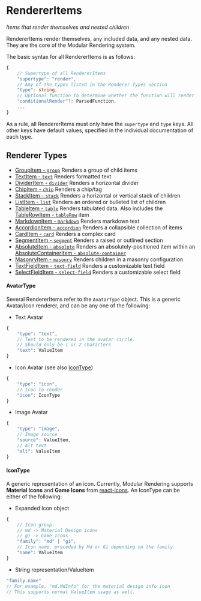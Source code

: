 # RendererItems
*Items that render themselves and nested children*

RendererItems render themselves, any included data, and any nested data. They are the core of the Modular Rendering system.

The basic syntax for all RendererItems is as follows:
```typescript
{
    // Supertype of all RendererItems
    "supertype": "render",
    // Any of the types listed in the Renderer Types section
    "type": string,
    // Optional function to determine whether the function will render
    "conditionalRender"?: ParsedFunction,
    ...
}
```
As a rule, all RendererItems must only have the `supertype` and `type` keys. All other keys have default values, specified in the individual documentation of each type.

## Renderer Types
- [GroupItem - `group`](./group.md)
    Renders a group of child items
- [TextItem - `text`](./text.md)
    Renders formatted text
- [DividerItem - `divider`](./divider.md)
    Renders a horizontal divider
- [ChipItem - `chip`](./chip.md)
    Renders a chip/tag
- [StackItem - `stack`](./stack.md)
    Renders a horizontal or vertical stack of children
- [ListItem - `list`](./list.md)
    Renders an ordered or bulleted list of children
- [TableItem - `table`](./table.md)
    Renders tabulated data. Also includes the [TableRowItem - `tableRow`](./table.md#tablerowitem---tablerow) item
- [MarkdownItem - `markdown`](./markdown.md)
    Renders markdown text
- [AccordionItem - `accordion`](./accordion.md)
    Renders a collapsible collection of items
- [CardItem - `card`](./card.md)
    Renders a complex card
- [SegmentItem - `segment`](./segment.md)
    Renders a raised or outlined section
- [AbsoluteItem - `absolute`](./absolute.md)
    Renders an absolutely-positioned item within an [AbsoluteContainerItem - `absolute-container`](./absolute.md#absolutecontaineritem---absolute-container)
- [MasonryItem - `masonry`](./masonry.md)
    Renders children in a masonry configuration
- [TextFieldItem - `text-field`](./textfield.md)
    Renders a customizable text field
- [SelectFieldItem - `select-field`](./selectfield.md)
    Renders a customizable select field

#### AvatarType
Several RendererItems refer to the `AvatarType` object. This is a generic Avatar/Icon renderer, and can be any one of the following:
- Text Avatar
```typescript
{
    "type": "text",
    // Text to be rendered in the avatar circle.
    // Should only be 1 or 2 characters
    "text": ValueItem
}
```
- Icon Avatar (see also [IconType](#icontype))
```typescript
{
    "type": "icon",
    // Icon to render
    "icon": IconType
}
```
- Image Avatar
```typescript
{
    "type": "image",
    // Image source
    "source": ValueItem,
    // Alt text
    "alt": ValueItem
}
```

#### IconType
A generic representation of an icon. Currently, Modular Rendering supports **Material Icons** and **Game Icons** from [react-icons](https://react-icons.github.io/react-icons). An IconType can be either of the following:
- Expanded Icon object
```typescript
{
    // Icon group.
    // md -> Material Design icons
    // gi -> Game Icons
    "family": "md" | "gi",
    // Icon name, preceded by Md or Gi depending on the family.
    "name": ValueItem
}
```
- String representation/ValueItem
```typescript
"family.name"
// For example, "md.MdInfo" for the material design info icon
// This supports normal ValueItem usage as well.
```
